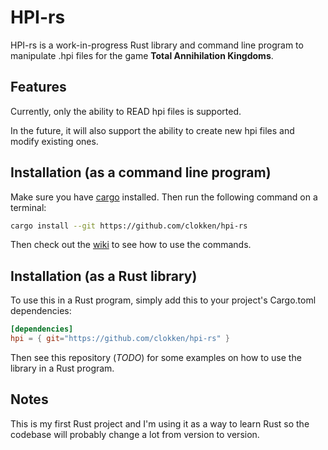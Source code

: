 # HPI-rs

HPI-rs is a work-in-progress Rust library and command line program to manipulate .hpi files for the game **Total Annihilation Kingdoms**.

## Features

Currently, only the ability to READ hpi files is supported.

In the future, it will also support the ability to create new hpi files and modify existing ones.

## Installation (as a command line program)

Make sure you have [cargo](https://doc.rust-lang.org/cargo/getting-started/installation.html) installed. Then run the following command on a terminal:
```sh
cargo install --git https://github.com/clokken/hpi-rs
```

Then check out the [wiki](https://github.com/clokken/hpi-rs/wiki/Command-line) to see how to use the commands.

## Installation (as a Rust library)

To use this in a Rust program, simply add this to your project's Cargo.toml dependencies:
```toml
[dependencies]
hpi = { git="https://github.com/clokken/hpi-rs" }
```

Then see this repository (*TODO*) for some examples on how to use the library in a Rust program.

## Notes

This is my first Rust project and I'm using it as a way to learn Rust so the codebase will probably change a lot from version to version.
